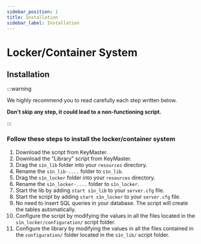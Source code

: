 ```yaml
---
sidebar_position: 1
title: Installation
sidebar_label: Installation
---
```


# Locker/Container System
## Installation

:::warning

We highly recommend you to read carefully each step written below.

**Don't skip any step, it could lead to a non-functioning script.**

:::

### Follow these steps to install the locker/container system


1. Download the script from KeyMaster.
2. Download the "Library" script from KeyMaster.
3. Drag the `s1n_lib` folder into your `resources` directory.
4. Rename the `s1n_lib-....` folder to `s1n_lib`.
5. Drag the `s1n_locker` folder into your `resources` directory.
6. Rename the `s1n_locker-....` folder to `s1n_locker`.
7. Start the lib by adding `start s1n_lib` to your `server.cfg` file.
8. Start the script by adding `start s1n_locker` to your `server.cfg` file.
9. No need to insert SQL queries in your database. The script will create the tables automatically.
10. Configure the script by modifying the values in all the files located in the `s1n_locker/configuration/` script folder.
11. Configure the library by modifying the values in all the files contained in the `configuration/` folder located in the `s1n_lib/` script folder.
